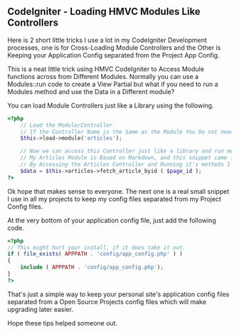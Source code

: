 ## CodeIgniter - Loading HMVC Modules Like Controllers


Here is 2 short little tricks I use a lot in my CodeIgniter Development processes, one is for Cross-Loading Module Controllers
and the Other is Keeping your Application Config separated from the Project App Config.

This is a neat little trick using HMVC CodeIgniter to Access Module functions across from Different Modules.  Normally you can use a Modules::run code to create a View Partial but what if you need to run a Modules method and use the Data in a Different module?  

You can load Module Controllers just like a Library using the following.

~~~ php
<?php
    // Load the Module/Controller
    // If the Controller Name is the Same as the Module You Do not need to add it also.
    $this->load->module('articles');

    // Now we can access this Controller just like a library and run methods inside of it.
    // My Articles Module is Based on Markdown, and this snippet came from my Homepage.
    // By Accessing the Articles Controller and Running it's methods I don't have to worry about dependancies
    $data = $this->articles->fetch_article_byid ( $page_id );
?>    
~~~

Ok hope that makes sense to everyone.  The next one is a real small snippet I use in all my projects to keep my config files separated from my Project Config files.

At the very bottom of your application config file, just add the following code.
~~~ php
<?php
// This might hurt your install, if it does take it out.
if ( file_exists( APPPATH . 'config/app_config.php' ) )
{
	include ( APPPATH . 'config/app_config.php');
}
?>
~~~

That's just a simple way to keep your personal site's application config files separated from a Open Source Projects config files which will make upgrading later easier.

Hope these tips helped someone out.


